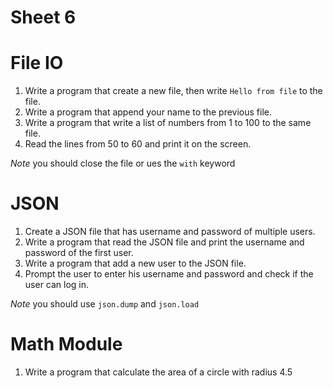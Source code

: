 # Sheet 6

# File IO
1. Write a program that create a new file, then write `Hello from file` to the file.
2. Write a program that append your name to the previous file.
3. Write a program that write a list of numbers from 1 to 100 to the same file.
4. Read the lines from 50 to 60 and print it on the screen.

*Note* you should close the file or ues the `with` keyword

# JSON

1. Create a JSON file that has username and password of multiple users.
2. Write a program that read the JSON file and print the username and password of the first user.
3. Write a program that add a new user to the JSON file.
4. Prompt the user to enter his username and password and check if the user can log in.

*Note* you should use `json.dump` and `json.load`

# Math Module

1. Write a program that calculate the area of a circle with radius 4.5
